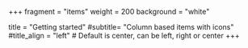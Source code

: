 +++
fragment = "items"
weight = 200
background = "white"

title = "Getting started"
#subtitle= "Column based items with icons"
#title_align = "left" # Default is center, can be left, right or center
+++
